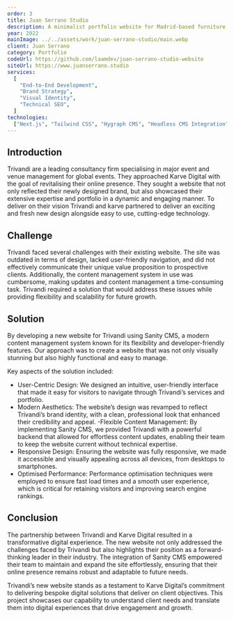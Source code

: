 ```yaml
---
order: 3
title: Juan Serrano Studio
description: A minimalist portfolio website for Madrid-based furniture craftsman Juan Serrano, featuring high-quality imagery and responsive design
year: 2022
mainImage: ../../assets/work/juan-serrano-studio/main.webp
client: Juan Serrano
category: Portfolio
codeUrl: https://github.com/laamdev/juan-serrano-studio-website
siteUrl: https://www.juanserrano.studio
services:
  [
    "End-to-End Development",
    "Brand Strategy",
    "Visual Identity",
    "Technical SEO",
  ]
technologies:
  ["Next.js", "Tailwind CSS", "Hygraph CMS", "Headless CMS Integration"]
---
```


## Introduction

Trivandi are a leading consultancy firm specialising in major event and venue management for global events. They approached Karve Digital with the goal of revitalising their online presence. They sought a website that not only reflected their newly designed brand, but also showcased their extensive expertise and portfolio in a dynamic and engaging manner. To deliver on their vision Trivandi and karve partnered to deliver an exciting and fresh new design alongside easy to use, cutting-edge technology.

## Challenge

Trivandi faced several challenges with their existing website. The site was outdated in terms of design, lacked user-friendly navigation, and did not effectively communicate their unique value proposition to prospective clients. Additionally, the content management system in use was cumbersome, making updates and content management a time-consuming task. Trivandi required a solution that would address these issues while providing flexibility and scalability for future growth.

## Solution

By developing a new website for Trivandi using Sanity CMS, a modern content management system known for its flexibility and developer-friendly features. Our approach was to create a website that was not only visually stunning but also highly functional and easy to manage.

Key aspects of the solution included:

- User-Centric Design: We designed an intuitive, user-friendly interface that made it easy for visitors to navigate through Trivandi’s services and portfolio.
- Modern Aesthetics: The website’s design was revamped to reflect Trivandi’s brand identity, with a clean, professional look that enhanced their credibility and appeal.
  -Flexible Content Management: By implementing Sanity CMS, we provided Trivandi with a powerful backend that allowed for effortless content updates, enabling their team to keep the website current without technical expertise.
- Responsive Design: Ensuring the website was fully responsive, we made it accessible and visually appealing across all devices, from desktops to smartphones.
- Optimised Performance: Performance optimisation techniques were employed to ensure fast load times and a smooth user experience, which is critical for retaining visitors and improving search engine rankings.

## Conclusion

The partnership between Trivandi and Karve Digital resulted in a transformative digital experience. The new website not only addressed the challenges faced by Trivandi but also highlights their position as a forward-thinking leader in their industry. The integration of Sanity CMS empowered their team to maintain and expand the site effortlessly, ensuring that their online presence remains robust and adaptable to future needs.

Trivandi’s new website stands as a testament to Karve Digital’s commitment to delivering bespoke digital solutions that deliver on client objectives. This project showcases our capability to understand client needs and translate them into digital experiences that drive engagement and growth.
